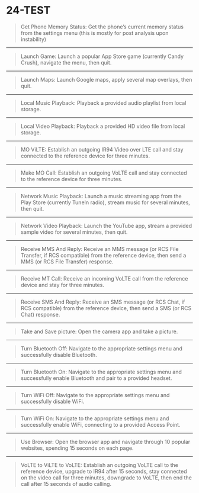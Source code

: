 # 24-TEST

> Get Phone Memory Status: Get the phone’s current memory status from the settings menu (this is mostly for post analysis upon instability)
---
> Launch Game: Launch a popular App Store game (currently Candy Crush), navigate the menu, then quit.
---
> Launch Maps: Launch Google maps, apply several map overlays, then quit.
---
> Local Music Playback: Playback a provided audio playlist from local storage.
---
> Local Video Playback: Playback a provided HD video file from local storage.
---
> MO ViLTE: Establish an outgoing IR94 Video over LTE call and stay connected to the reference device for three minutes.
---
> Make MO Call: Establish an outgoing VoLTE call and stay connected to the reference device for three minutes.
---
> Network Music Playback: Launch a music streaming app from the Play Store (currently TuneIn radio), stream music for several minutes, then quit.
---
> Network Video Playback: Launch the YouTube app, stream a provided sample video for several minutes, then quit.
---
> Receive MMS And Reply: Receive an MMS message (or RCS File Transfer, if RCS compatible) from the reference device, then send a MMS (or RCS File Transfer) response.
---
> Receive MT Call: Receive an incoming VoLTE call from the reference device and stay for three minutes.
---
> Receive SMS And Reply: Receive an SMS message (or RCS Chat, if RCS compatible) from the reference device, then send a SMS (or RCS Chat) response.
---
> Take and Save picture: Open the camera app and take a picture.
---
> Turn Bluetooth Off: Navigate to the appropriate settings menu and successfully disable Bluetooth.
---
> Turn Bluetooth On: Navigate to the appropriate settings menu and successfully enable Bluetooth and pair to a provided headset.
---
> Turn WiFi Off: Navigate to the appropriate settings menu and successfully disable WiFi.
---
> Turn WiFi On: Navigate to the appropriate settings menu and successfully enable WiFi, connecting to a provided Access Point.
---
> Use Browser: Open the browser app and navigate through 10 popular websites, spending 15 seconds on each page.
---
> VoLTE to ViLTE to VoLTE: Establish an outgoing VoLTE call to the reference device, upgrade to IR94 after 15 seconds, stay connected on the video call for three minutes, downgrade to VoLTE, then end the call after 15 seconds of audio calling.